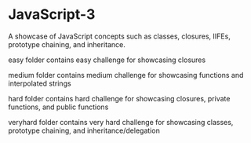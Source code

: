 # JavaScript-3
A showcase of JavaScript concepts such as classes, closures, IIFEs, prototype chaining, and inheritance.

easy folder contains easy challenge for showcasing closures

medium folder contains medium challenge for showcasing functions and interpolated strings

hard folder contains hard challenge for showcasing closures, private functions, and public functions

veryhard folder contains very hard challenge for showcasing classes, prototype chaining, and inheritance/delegation
